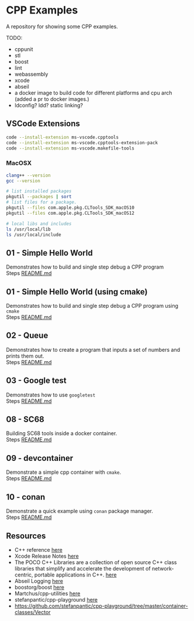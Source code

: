 # CPP Examples

A repository for showing some CPP examples.

TODO:

* cppunit
* stl
* boost
* lint
* webassembly
* xcode
* abseil
* a docker image to build code for different platforms and cpu arch (added a pr to docker images.)
* ldconfig? ldd? static linking?

## VSCode Extensions

```sh
code --install-extension ms-vscode.cpptools
code --install-extension ms-vscode.cpptools-extension-pack
code --install-extension ms-vscode.makefile-tools
```

### MacOSX

```sh
clang++ --version
gcc --version    

# list installed packages
pkgutil --packages | sort     
# list files for a package.
pkgutil --files com.apple.pkg.CLTools_SDK_macOS10
pkgutil --files com.apple.pkg.CLTools_SDK_macOS12

# local libs and includes
ls /usr/local/lib  
ls /usr/local/include 
```

## 01 - Simple Hello World

Demonstrates how to build and single step debug a CPP program  
Steps [README.md](./01_helloworld_make/README.md)  

## 01 - Simple Hello World (using cmake)

Demonstrates how to build and single step debug a CPP program using `cmake`  
Steps [README.md](./01_helloworld_cmake/README.md)  

## 02 - Queue

Demonstrates how to create a program that inputs a set of numbers and prints them out.  
Steps [README.md](./02_queue/README.md)  

## 03 - Google test

Demonstrates how to use `googletest`  
Steps [README.md](./03_googletest_unittesting/README.md)  

## 08 - SC68

Building SC68 tools inside a docker container.  
Steps [README.md](./08_sc68/README.md)  

## 09 - devcontainer

Demonstrate a simple cpp container with `cmake`.  
Steps [README.md](./09_devcontainer/README.md)  

## 10 - conan

Demonstrate a quick example using `conan` package manager.  
Steps [README.md](./10_conan/README.md)  

## Resources

* C++ reference [here](https://en.cppreference.com/w/)
* Xcode Release Notes [here](https://developer.apple.com/documentation/xcode-release-notes)  
* The POCO C++ Libraries are a collection of open source C++ class libraries that simplify and accelerate the development of network-centric, portable applications in C++. [here](https://docs.pocoproject.org/current/index.html)
* Abseil Logging [here](https://abseil.io/blog/)  
* boostorg/boost [here](https://github.com/boostorg/boost)
* Martchus/cpp-utilities [here](https://github.com/Martchus/cpp-utilities)
* stefanpantic/cpp-playground [here](https://github.com/stefanpantic/cpp-playground)
* https://github.com/stefanpantic/cpp-playground/tree/master/container-classes/Vector
